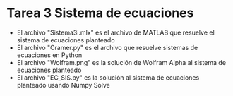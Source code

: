 # Tarea 3 Sistema de ecuaciones

* El archivo "Sistema3i.mlx" es el archivo de MATLAB que resuelve el sistema de ecuaciones planteado
* El archivo "Cramer.py" es el archivo que resuelve sistemas de ecuaciones en Python
* El archivo "Wolfram.png" es la solución de Wolfram Alpha al sistema de ecuaciones planteado
* El archivo "EC_SIS.py" es la solución al sistema de ecuaciones planteado usando Numpy Solve 

